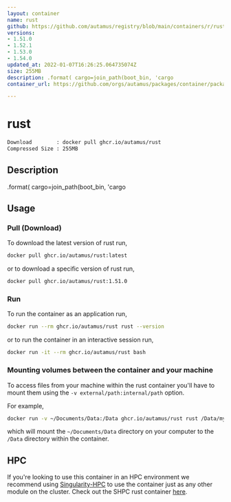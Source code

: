 ```yaml
---
layout: container
name: rust
github: https://github.com/autamus/registry/blob/main/containers/r/rust/spack.yaml
versions:
- 1.51.0
- 1.52.1
- 1.53.0
- 1.54.0
updated_at: 2022-01-07T16:26:25.064735074Z
size: 255MB
description: .format( cargo=join_path(boot_bin, 'cargo
container_url: https://github.com/orgs/autamus/packages/container/package/rust

---
```

# rust
```bash 
Download        : docker pull ghcr.io/autamus/rust
Compressed Size : 255MB
```

## Description
.format( cargo=join_path(boot_bin, 'cargo

## Usage
### Pull (Download)
To download the latest version of rust run,

```bash
docker pull ghcr.io/autamus/rust:latest
```

or to download a specific version of rust run,

```bash
docker pull ghcr.io/autamus/rust:1.51.0
```
### Run
To run the container as an application run,
```bash
docker run --rm ghcr.io/autamus/rust rust --version
```

or to run the container in an interactive session run,
```bash
docker run -it --rm ghcr.io/autamus/rust bash
```

### Mounting volumes between the container and your machine
To access files from your machine within the rust container you'll have to mount them using the `-v external/path:internal/path` option.

For example,
```bash
docker run -v ~/Documents/Data:/Data ghcr.io/autamus/rust rust /Data/myData.csv
```
which will mount the `~/Documents/Data` directory on your computer to the `/Data` directory within the container.

## HPC
If you're looking to use this container in an HPC environment we recommend using [Singularity-HPC](https://singularity-hpc.readthedocs.io) to use the container just as any other module on the cluster. Check out the SHPC rust container [here](https://singularityhub.github.io/singularity-hpc/r/ghcr.io-autamus-rust/).